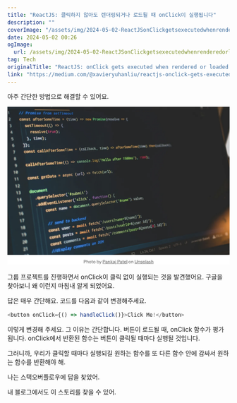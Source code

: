 ```yaml
---
title: "ReactJS: 클릭하지 않아도 렌더링되거나 로드될 때 onClick이 실행됩니다"
description: ""
coverImage: "/assets/img/2024-05-02-ReactJSonClickgetsexecutedwhenrenderedorloadedwithoutaclick_0.png"
date: 2024-05-02 00:26
ogImage: 
  url: /assets/img/2024-05-02-ReactJSonClickgetsexecutedwhenrenderedorloadedwithoutaclick_0.png
tag: Tech
originalTitle: "ReactJS: onClick gets executed when rendered or loaded without a click"
link: "https://medium.com/@xavieryuhanliu/reactjs-onclick-gets-executed-when-rendered-or-loaded-without-a-click-837fc3c71cca"
---
```



아주 간단한 방법으로 해결할 수 있어요.

![ReactJS onClick gets executed when rendered or loaded without a click](/assets/img/2024-05-02-ReactJSonClickgetsexecutedwhenrenderedorloadedwithoutaclick_0.png)

그룹 프로젝트를 진행하면서 onClick이 클릭 없이 실행되는 것을 발견했어요. 구글을 찾아보니 왜 이런지 마침내 알게 되었어요.

답은 매우 간단해요. 코드를 다음과 같이 변경해주세요.

<div class="content-ad"></div>

```js
<button onClick={() => handleClick()}>Click Me!</button>
```

이렇게 변경해 주세요. 그 이유는 간단합니다. 버튼이 로드될 때, onClick 함수가 평가됩니다. onClick에서 반환된 함수는 버튼이 클릭될 때마다 실행될 것입니다.

<div class="content-ad"></div>

그러니까, 우리가 클릭할 때마다 실행되길 원하는 함수를 또 다른 함수 안에 감싸서 원하는 함수를 반환해야 해.

나는 스택오버플로우에 답을 찾았어.

내 블로그에서도 이 스토리를 찾을 수 있어.